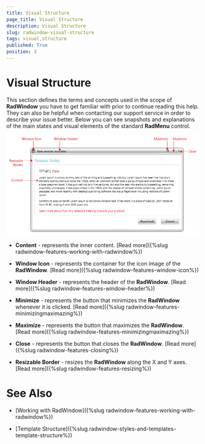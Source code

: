 ```yaml
---
title: Visual Structure
page_title: Visual Structure
description: Visual Structure
slug: radwindow-visual-structure
tags: visual,structure
published: True
position: 3
---
```


# Visual Structure

This section defines the terms and concepts used in the scope of __RadWindow__ you have to get familiar with prior to continue reading this help. They can also be helpful when contacting our support service in order to describe your issue better. Below you can see snapshots and explanations of the main states and visual elements of the standard __RadMenu__ control.

![Rad Window Visual Structure 02](images/RadWindow_VisualStructure_02.png)

* __Content__ - represents the inner content. [Read more]({%slug radwindow-features-working-with-radwindow%})

* __Window Icon__ - represents the container for the icon image of the __RadWindow__. [Read more]({%slug radwindow-features-window-icon%})

* __Window Header__ - represents the header of the __RadWindow__. [Read more]({%slug radwindow-features-window-header%})

* __Minimize__ - represents the button that minimizes the __RadWindow__ whenever it is clicked. [Read more]({%slug radwindow-features-minimizingmaximazing%})

* __Maximize__ - represents the button that maximizes the __RadWindow__. [Read more]({%slug radwindow-features-minimizingmaximazing%})

* __Close__ - represents the button that closes the __RadWindow__. [Read more]({%slug radwindow-features-closing%})

* __Resizable Border__ - resizes the __RadWindow__ along the X and Y axes. [Read more]({%slug radwindow-features-resizing%})

# See Also

 * [Working with RadWindow]({%slug radwindow-features-working-with-radwindow%})

 * [Template Structure]({%slug radwindow-styles-and-templates-template-structure%})